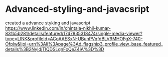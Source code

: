# Advanced-styling-and-javacsript
created a advance styking and javascript 
https://www.linkedin.com/in/chintala-nikhil-kumar-831b5b281/details/featured/1747835318474/single-media-viewer?type=LINK&profileId=ACoAAESxN-UBunPVqfdBLV9MHOFgX-740-Ofplw&lipi=urn%3Ali%3Apage%3Ad_flagship3_profile_view_base_featured_details%3B2NyIdjTlQDSLgnFxQeZ4iA%3D%3D
